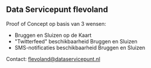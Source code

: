 ## Data Servicepunt flevoland

Proof of Concept op basis van 3 wensen:

 * Bruggen en Sluizen op de Kaart
 * "Twitterfeed" beschikbaarheid Bruggen en Sluizen
 * SMS-notificaties beschikbaarheid Bruggen en Sluizen

Contact: flevoland@dataservicepunt.nl
